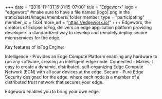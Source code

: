 +++
date = "2018-11-13T15:31:15-07:00"
title = "Edgeworx"
logo = "edgeworx" #make sure to have a file named [logo].png in the static/assets/images/members/ folder
member_type = "participating"
member_id = 1334
more_url = "https://edgeworx.io/"
+++
Edgeworx, the creators of Eclipse ioFog, delivers an edge application platform providing developers a standardized way to develop and remotely deploy secure microservices for the edge.

Key features of ioFog Engine:

Intelligence - Provides an Edge Compute Platform enabling any hardware to run any software, creating an intelligent edge node.
Connected - Makes it easy to create a dynamic, distributed, self-organizing Edge Compute Network (ECN) with all your devices at the edge.
Secure - Pure Edge Security designed for the edge, where each node is a member of a distributed trust network that secures your edge.

Edgeworx enables you to bring your own edge.